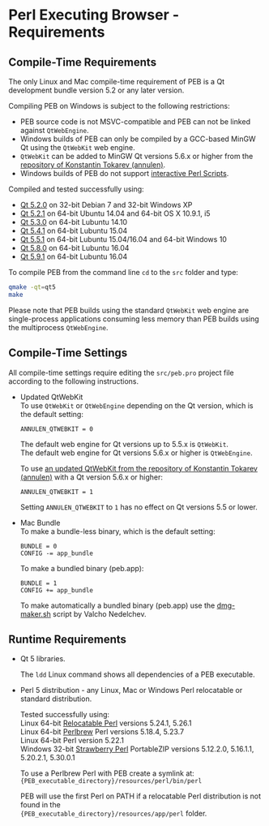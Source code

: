 # Perl Executing Browser - Requirements

## Compile-Time Requirements

The only Linux and Mac compile-time requirement of PEB is a Qt development bundle version 5.2 or any later version.  

Compiling PEB on Windows is subject to the following restrictions:  

* PEB source code is not MSVC-compatible and PEB can not be linked against ``QtWebEngine``.
* Windows builds of PEB can only be compiled by a GCC-based MinGW Qt using the ``QtWebKit`` web engine.
* ``QtWebKit`` can be added to MinGW Qt versions 5.6.x or higher from the [repository of Konstantin Tokarev (annulen)](https://github.com/annulen/webkit/releases).
* Windows builds of PEB do not support [interactive Perl Scripts](SETTINGS.md#interactive-perl-scripts).

Compiled and tested successfully using:

* [Qt 5.2.0](http://download.qt.io/archive/qt/5.2/5.2.0/) on 32-bit Debian 7 and 32-bit Windows XP
* [Qt 5.2.1](http://download.qt.io/archive/qt/5.2/5.2.1/) on 64-bit Ubuntu 14.04 and 64-bit OS X 10.9.1, i5
* [Qt 5.3.0](http://download.qt.io/archive/qt/5.3/5.3.0/) on 64-bit Lubuntu 14.10
* [Qt 5.4.1](http://download.qt.io/archive/qt/5.4/5.4.1/) on 64-bit Lubuntu 15.04
* [Qt 5.5.1](http://download.qt.io/archive/qt/5.5/5.5.1/) on 64-bit Lubuntu 15.04/16.04 and 64-bit Windows 10
* [Qt 5.8.0](http://download.qt.io/archive/qt/5.8/5.8.0/) on 64-bit Lubuntu 16.04
* [Qt 5.9.1](http://download.qt.io/archive/qt/5.9/5.9.1/) on 64-bit Lubuntu 16.04

To compile PEB from the command line ``cd`` to the ``src`` folder and type:

```bash
qmake -qt=qt5
make
```

Please note that PEB builds using the standard ``QtWebKit`` web engine are single-process applications consuming less memory than PEB builds using the multiprocess ``QtWebEngine``.  

## Compile-Time Settings

All compile-time settings require editing the ``src/peb.pro`` project file according to the following instructions.  

* Updated QtWebKit  
  To use ``QtWebKit`` or ``QtWebEngine`` depending on the Qt version, which is the default setting:  

  ```QMake
  ANNULEN_QTWEBKIT = 0
  ```

  The default web engine for Qt versions up to 5.5.x is ``QtWebKit``.  
  The default web engine for Qt versions 5.6.x or higher is ``QtWebEngine``.

  To use [an updated QtWebKit from the repository of Konstantin Tokarev (annulen)](https://github.com/annulen/webkit/releases) with a Qt version 5.6.x or higher:

  ```QMake
  ANNULEN_QTWEBKIT = 1
  ```

  Setting ``ANNULEN_QTWEBKIT`` to ``1`` has no effect on Qt versions 5.5 or lower.  

* Mac Bundle  
  To make a bundle-less binary, which is the default setting:  

  ```QMake
  BUNDLE = 0
  CONFIG -= app_bundle
  ```

  To make a bundled binary (peb.app):  

  ```QMake
  BUNDLE = 1
  CONFIG += app_bundle
  ```

  To make automatically a bundled binary (peb.app) use the [dmg-maker.sh](sdk/dmg-maker.sh) script by Valcho Nedelchev.

## Runtime Requirements

* Qt 5 libraries.  

  The ``ldd`` Linux command shows all dependencies of a PEB executable.  

* Perl 5 distribution - any Linux, Mac or Windows Perl relocatable or standard distribution.  

  Tested successfully using:  
  Linux 64-bit [Relocatable Perl](https://github.com/skaji/relocatable-perl) versions 5.24.1, 5.26.1  
  Linux 64-bit [Perlbrew](https://perlbrew.pl/) Perl versions 5.18.4, 5.23.7  
  Linux 64-bit Perl version 5.22.1  
  Windows 32-bit [Strawberry Perl](http://strawberryperl.com/) PortableZIP versions 5.12.2.0, 5.16.1.1, 5.20.2.1, 5.30.0.1  

  To use a Perlbrew Perl with PEB create a symlink at:  
  ``{PEB_executable_directory}/resources/perl/bin/perl``  

  PEB will use the first Perl on PATH if a relocatable Perl distribution is not found in the  
  ``{PEB_executable_directory}/resources/app/perl`` folder.
